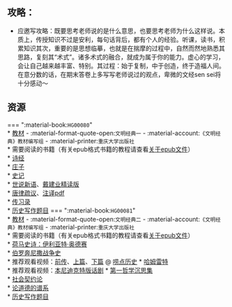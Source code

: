 ## 攻略：
- 应邀写攻略：既要思考老师说的是什么意思，也要思考老师为什么这样说。本质上，传授知识不过是安利，每句话背后，都有个人的经验。听课，读书，积累知识其次，重要的是思想临摹，也就是在揣摩的过程中，自然而然地熟悉其思路，复刻其“术式”。诸多术式的融合，就成为属于你的能力。虚心的学习，会让自己越来越丰富、特别。其过程：始于复制，中于创造，终于造福人间。在意分数的话，在期末答卷上多写写老师说过的观点，卑微的文经sen sei将十分感动～

## 资源  
=== ":material-book:`HG00080`"  
    * [教材](https://api.hanximeng.com/lanzou/?url=https://cqu-openlib.lanzout.com/ioHU12epuhxc&type=down) - :material-format-quote-open:`文明经典一` - :material-account:`《文明经典》教材编写组` - :material-printer:`重庆大学出版社`  
    * 需要阅读的书籍（有关epub格式书籍的教程请查看[关于epub文件](../skill/计算机基础/关于epub文件.md)）  
        * [诗经](https://api.hanximeng.com/lanzou/?url=https://cqu-openlib.lanzout.com/iR4P92eptrad&type=down)  
        * [庄子](https://api.hanximeng.com/lanzou/?url=https://cqu-openlib.lanzout.com/ifRiT2eptpfg&type=down)  
        * [史记](https://api.hanximeng.com/lanzou/?url=https://cqu-openlib.lanzout.com/iqBxl2epth1e&type=down)  
        * [世说新语](https://api.hanximeng.com/lanzou/?url=https://cqu-openlib.lanzout.com/iNjkx2eptf2d&type=down)、[戴建业精读版](https://api.hanximeng.com/lanzou/?url=https://cqu-openlib.lanzout.com/iedc62eptpkb&type=down)  
        * [唐律疏议](https://api.hanximeng.com/lanzou/?url=https://cqu-openlib.lanzout.com/iLWzO2epth2f&type=down)、[注译pdf](https://api.hanximeng.com/lanzou/?url=https://cqu-openlib.lanzout.com/izPVe2eptpbc&type=down)  
        * [传习录](https://api.hanximeng.com/lanzou/?url=https://cqu-openlib.lanzout.com/i9mtI2eptf7i&type=down)  
    * [历史写作题目](../sundry/文明经典写作题目/文明经典A历史写作题目.md)
=== ":material-book:`HG00081`"  
    * [教材](https://api.hanximeng.com/lanzou/?url=https://cqu-openlib.lanzout.com/iCwHq2epurxc&type=down) - :material-format-quote-open:`文明经典二` - :material-account:`《文明经典》教材编写组` - :material-printer:`重庆大学出版社`  
    * 需要阅读的书籍（有关epub格式书籍的教程请查看[关于epub文件](../skill/计算机基础/关于epub文件.md)）  
        * [荷马史诗：伊利亚特·奥德赛](https://api.hanximeng.com/lanzou/?url=https://cqu-openlib.lanzout.com/iZlky2epusbg&type=down)  
        * [伯罗奔尼撒战争史](https://api.hanximeng.com/lanzou/?url=https://cqu-openlib.lanzout.com/iYtYD2epuoja&type=down)  
            * 推荐观看视频：[前传](https://www.bilibili.com/video/BV1CP411Y7hk)、[上篇](https://www.bilibili.com/video/BV1W84y1D74w)、[下篇](https://www.bilibili.com/video/BV1xa4y1o7Fc) @ [唠点历史](https://space.bilibili.com/10698584)
        * [哈姆雷特](https://api.hanximeng.com/lanzou/?url=https://cqu-openlib.lanzout.com/iTWnO2epuolc&type=down)  
            * 推荐观看视频：[本尼迪克特版话剧](https://www.bilibili.com/video/BV16T411Y7qN)
        * [第一哲学沉思集](https://api.hanximeng.com/lanzou/?url=https://cqu-openlib.lanzout.com/i6XVS2epus5a&type=down)  
        * [社会契约论](https://api.hanximeng.com/lanzou/?url=https://cqu-openlib.lanzout.com/i9b9Q2epus1g&type=down)  
        * [论道德的谱系](https://api.hanximeng.com/lanzou/?url=https://cqu-openlib.lanzout.com/iT1LY2eput0b&type=down)  
    * [历史写作题目](../sundry/文明经典写作题目/文明经典B历史写作题目.md)  